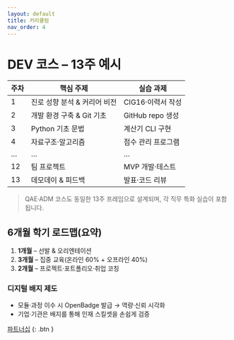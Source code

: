 ```yaml
---
layout: default
title: 커리큘럼
nav_order: 4
---
```


# DEV 코스 – 13주 예시

| 주차 | 핵심 주제 | 실습 과제 |
|------|-----------|-----------|
| 1 | 진로 성향 분석 & 커리어 비전 | CIG16·이력서 작성 |
| 2 | 개발 환경 구축 & Git 기초 | GitHub repo 생성 |
| 3 | Python 기초 문법 | 계산기 CLI 구현 |
| 4 | 자료구조·알고리즘 | 점수 관리 프로그램 |
| … | … | … |
| 12 | 팀 프로젝트 | MVP 개발·테스트 |
| 13 | 데모데이 & 피드백 | 발표·코드 리뷰 |

> QAE·ADM 코스도 동일한 13주 프레임으로 설계되며, 각 직무 특화 실습이 포함됩니다.

## 6개월 학기 로드맵(요약)

1. **1개월** – 선발 & 오리엔테이션
2. **3개월** – 집중 교육(온라인 60% + 오프라인 40%)
3. **2개월** – 프로젝트·포트폴리오·취업 코칭

### 디지털 배지 제도

* 모듈·과정 이수 시 OpenBadge 발급 → 역량·신뢰 시각화
* 기업·기관은 배지를 통해 인재 스킬셋을 손쉽게 검증

[파트너십](partners.md) {: .btn }
